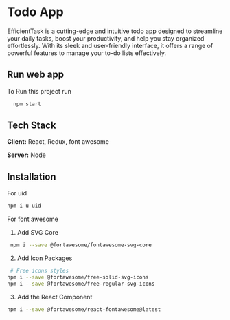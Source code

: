 
# Todo App

EfficientTask is a cutting-edge and intuitive todo app designed to streamline your daily tasks, boost your productivity, and help you stay organized effortlessly. With its sleek and user-friendly interface, it offers a range of powerful features to manage your to-do lists effectively.


## Run web app

To Run this project run

```bash
  npm start
```


## Tech Stack

**Client:** React, Redux, font awesome

**Server:** Node


## Installation

For uid

  ```bash
  npm i u uid
```  
For font awesome
1. Add SVG Core
 ```bash
  npm i --save @fortawesome/fontawesome-svg-core
```  
2. Add Icon Packages
 ```bash
  # Free icons styles
npm i --save @fortawesome/free-solid-svg-icons
npm i --save @fortawesome/free-regular-svg-icons
```  
3. Add the React Component
 ```bash
npm i --save @fortawesome/react-fontawesome@latest
```  